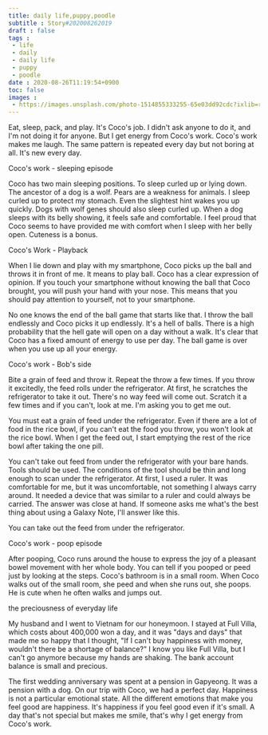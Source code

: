 ```yaml
---
title: daily life,puppy,poodle
subtitle : Story#202008262019
draft : false
tags :
 - life
 - daily
 - daily life 
 - puppy 
 - poodle
date : 2020-08-26T11:19:54+0900
toc: false
images : 
 - https://images.unsplash.com/photo-1514855333255-65e03dd92cdc?ixlib=rb-1.2.1&q=80&fm=jpg&crop=entropy&cs=tinysrgb&w=1080&fit=max&ixid=eyJhcHBfaWQiOjE1NTU0OX0
---
```


Eat, sleep, pack, and play. It's Coco's job. I didn't ask anyone to do it, and I'm not doing it for anyone. But I get energy from Coco's work. Coco's work makes me laugh. The same pattern is repeated every day but not boring at all. It's new every day.  

Coco's work - sleeping episode  

Coco has two main sleeping positions. To sleep curled up or lying down. The ancestor of a dog is a wolf. Pears are a weakness for animals. I sleep curled up to protect my stomach. Even the slightest hint wakes you up quickly. Dogs with wolf genes should also sleep curled up. When a dog sleeps with its belly showing, it feels safe and comfortable. I feel proud that Coco seems to have provided me with comfort when I sleep with her belly open. Cuteness is a bonus.  

Coco's Work - Playback  

When I lie down and play with my smartphone, Coco picks up the ball and throws it in front of me. It means to play ball. Coco has a clear expression of opinion. If you touch your smartphone without knowing the ball that Coco brought, you will push your hand with your nose. This means that you should pay attention to yourself, not to your smartphone.  

No one knows the end of the ball game that starts like that. I throw the ball endlessly and Coco picks it up endlessly. It's a hell of balls. There is a high probability that the hell gate will open on a day without a walk. It's clear that Coco has a fixed amount of energy to use per day. The ball game is over when you use up all your energy.  

Coco's work - Bob's side  

Bite a grain of feed and throw it. Repeat the throw a few times. If you throw it excitedly, the feed rolls under the refrigerator. At first, he scratches the refrigerator to take it out. There's no way feed will come out. Scratch it a few times and if you can't, look at me. I'm asking you to get me out.  

You must eat a grain of feed under the refrigerator. Even if there are a lot of food in the rice bowl, if you can't eat the food you throw, you won't look at the rice bowl. When I get the feed out, I start emptying the rest of the rice bowl after taking the one pill.  

You can't take out feed from under the refrigerator with your bare hands. Tools should be used. The conditions of the tool should be thin and long enough to scan under the refrigerator. At first, I used a ruler. It was comfortable for me, but it was uncomfortable, not something I always carry around. It needed a device that was similar to a ruler and could always be carried. The answer was close at hand. If someone asks me what's the best thing about using a Galaxy Note, I'll answer like this.  

You can take out the feed from under the refrigerator.  

Coco's work - poop episode  

After pooping, Coco runs around the house to express the joy of a pleasant bowel movement with her whole body. You can tell if you pooped or peed just by looking at the steps. Coco's bathroom is in a small room. When Coco walks out of the small room, she peed and when she runs out, she poops. He is cute when he often walks and jumps out.  

the preciousness of everyday life  

My husband and I went to Vietnam for our honeymoon. I stayed at Full Villa, which costs about 400,000 won a day, and it was "days and days" that made me so happy that I thought, "If I can't buy happiness with money, wouldn't there be a shortage of balance?" I know you like Full Villa, but I can't go anymore because my hands are shaking. The bank account balance is small and precious.  

The first wedding anniversary was spent at a pension in Gapyeong. It was a pension with a dog. On our trip with Coco, we had a perfect day. Happiness is not a particular emotional state. All the different emotions that make you feel good are happiness. It's happiness if you feel good even if it's small. A day that's not special but makes me smile, that's why I get energy from Coco's work.  


